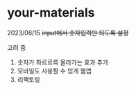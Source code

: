 # your-materials
2023/06/15
~~input에서 숫자입력만 되도록 설정~~ 


고려 중
1. 숫자가 촤르르륵 올라가는 효과 추가
2. 모바일도 사용할 수 있게 웹앱
3. 리팩토링